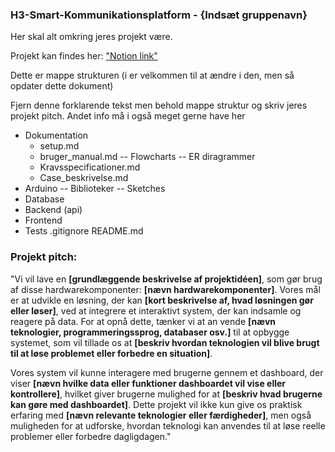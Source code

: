 ### H3-Smart-Kommunikationsplatform - {Indsæt gruppenavn}

Her skal alt omkring jeres projekt være. 

Projekt kan findes her: ["Notion link"](https://www.notion.so/mercantec/Projekt-H3-IoT-og-Serverside-med-Christoffer-og-Kasper-e8980638a8584a72b0c7d718252dbba4)


Dette er mappe strukturen (i er velkommen til at ændre i den, men så opdater dette dokument)

Fjern denne forklarende tekst men behold mappe struktur og skriv jeres projekt pitch. Andet info må i også meget gerne have her

- Dokumentation
	- setup.md
	- bruger_manual.md
	-- Flowcharts
	-- ER diragrammer
	- Kravsspecificationer.md
	- Case_beskrivelse.md
- Arduino
	-- Biblioteker
	-- Sketches
- Database
- Backend (api)
- Frontend
- Tests
.gitignore
README.md

### Projekt pitch:

"Vi vil lave en **[grundlæggende beskrivelse af projektidéen]**, som gør brug af disse hardwarekomponenter: **[nævn hardwarekomponenter]**. Vores mål er at udvikle en løsning, der kan **[kort beskrivelse af, hvad løsningen gør eller løser]**, ved at integrere et interaktivt system, der kan indsamle og reagere på data. For at opnå dette, tænker vi at an	vende **[nævn teknologier, programmeringssprog, databaser osv.]** til at opbygge systemet, som vil tillade os at **[beskriv hvordan teknologien vil blive brugt til at løse problemet eller forbedre en situation]**.

Vores system vil kunne interagere med brugerne gennem et dashboard, der viser **[nævn hvilke data eller funktioner dashboardet vil vise eller kontrollere]**, hvilket giver brugerne mulighed for at **[beskriv hvad brugerne kan gøre med dashboardet]**. Dette projekt vil ikke kun give os praktisk erfaring med **[nævn relevante teknologier eller færdigheder]**, men også muligheden for at udforske, hvordan teknologi kan anvendes til at løse reelle problemer eller forbedre dagligdagen."

